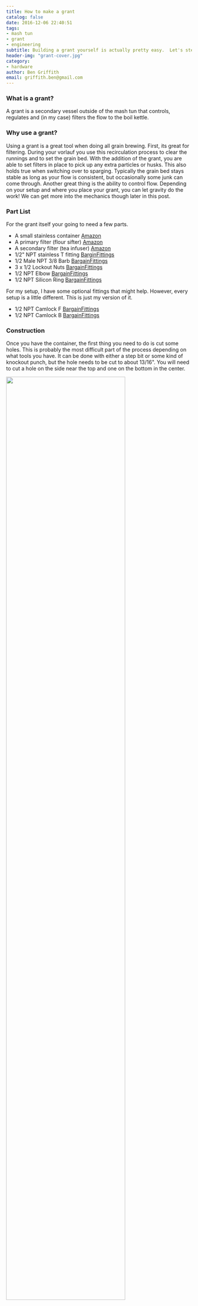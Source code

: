 ```yaml
---
title: How to make a grant
catalog: false
date: 2016-12-06 22:40:51
tags:
- mash tun
- grant
- engineering
subtitle: Building a grant yourself is actually pretty easy.  Let's step through the concept.
header-img: "grant-cover.jpg"
category:
- hardware
author: Ben Griffith
email: griffith.ben@gmail.com
---
```


### What is a grant?

A grant is a secondary vessel outside of the mash tun that controls, regulates and (in my case) filters the flow to the boil kettle.

### Why use a grant?

Using a grant is a great tool when doing all grain brewing.  First, its great for filtering.  During your vorlauf you use this recirculation process to clear the runnings and to set the grain bed.  With the addition of the grant, you are able to set filters in place to pick up any extra particles or husks.  This also holds true when switching over to sparging.  Typically the grain bed stays stable as long as your flow is consistent, but occasionally some junk can come through.  Another great thing is the ability to control flow.  Depending on your setup and where you place your grant, you can let gravity do the work!  We can get more into the mechanics though later in this post.

### Part List

For the grant itself your going to need a few parts.
* A small stainless container [Amazon](https://www.amazon.com/TableCraft-Products-HU2-Utensil-Stainless/dp/B00FNVR6SK/)
* A primary filter (flour sifter) [Amazon](https://www.amazon.com/gp/product/B001TR9AW2/)
* A secondary filter (tea infuser) [Amazon](https://www.amazon.com/Strainer-Bar-Brat-Stainless-Cocktail/dp/B01E08U8GS/)
* 1/2" NPT stainless T fitting [BarginFittings](http://www.bargainfittings.com/index.php?route=product/product&keyword=tee&category_id=0&product_id=65)
* 1/2 Male NPT 3/8 Barb [BargainFittings](http://www.bargainfittings.com/index.php?route=product/product&keyword=barb&category_id=0&product_id=137)
* 3 x 1/2 Lockout Nuts [BargainFittings](http://www.bargainfittings.com/index.php?route=product/product&keyword=nut&category_id=0&product_id=56)
* 1/2 NPT Elbow [BargainFittings](http://www.bargainfittings.com/index.php?route=product/product&keyword=elbow&category_id=0&product_id=120)
* 1/2 NPT Silicon Ring [BargainFittings](http://www.bargainfittings.com/index.php?route=product/product&keyword=silicon&category_id=0&product_id=247)

For my setup, I have some optional fittings that might help.  However, every setup is a little different.  This is just my version of it.

* 1/2 NPT Camlock F [BargainFittings](http://www.bargainfittings.com/index.php?route=product/product&path=51_54&product_id=133)
* 1/2 NPT Camlock B [BargainFittings](http://www.bargainfittings.com/index.php?route=product/product&path=51_54&product_id=140)

### Construction

Once you have the container, the first thing you need to do is cut some holes.  This is probably the most difficult part of the process depending on what tools you have.  It can be done with either a step bit or some kind of knockout punch, but the hole needs to be cut to about 13/16".  You will need to cut a hole on the side near the top and one on the bottom in the center.  

<div class="center-block">
  <img src="{% asset_path grant_hole_1.jpg %}" width="80%%" class="img-rounded" />
  <br/>
  <img src="{% asset_path grant_hole_2.jpg %}" width="80%" class="img-rounded" />
</div>

The next step is to attach the bottom assembly.  In my case I use camlocks, but any standard 1/2" threaded nipple would work.  Use a locknut on the outside and on the inside to tighten.  Be sure to put the silicon ring on the outside of the vessel.

<div class="center-block">
  <img src="{% asset_path grant_bottom_assembly.jpg %}" width="80%%" class="img-rounded" />
  <br/>
  <img src="{% asset_path grant_bottom_assembly_attached.jpg %}" width="80%%" class="img-rounded" />
  <br/>
  <img src="{% asset_path grant_bottom_assembly_attached_inside.jpg %}" width="80%%" class="img-rounded" />
</div>

After the bottom assembly is added, you can put in the filters.  The first filter is the secondary filter.  This filter grabs all of the tiny particles that might come through while vorlaufing.  The next is the primary filter, which grabs most of the grain husks and larger particles that come through initially.

<div class="center-block">
  <img src="{% asset_path grant_filter_secondary.jpg %}" width="80%%" class="img-rounded" />
  <br/>
  <img src="{% asset_path grant_filter_primary.jpg %}" width="80%%" class="img-rounded" />
  <br/>
  <img src="{% asset_path grant_filter_secondary_installed.jpg %}" width="80%%" class="img-rounded" />
  <br/>
  <img src="{% asset_path grant_filter_primary_installed.jpg %}" width="80%%" class="img-rounded" />
</div>

After the bottom assembly is added, we can mount up the top assembly.  This portion will allow wort to run in a linear flow without adjustment.  

<div class="center-block">
  <img src="{% asset_path grant_top_assembly.jpg %}" width="80%%" class="img-rounded" />
  <br/>
  <img src="{% asset_path grant_top_assembly_complete.jpg %}" width="80%%" class="img-rounded" />
</div>

After everything is assembled, you are ready to put your grant to use.

<div class="center-block">
  <img src="{% asset_path grant_complete.jpg %}" width="80%%" class="img-rounded" />
</div>

<br/>
### Putting it to use

Now lets see how we can actually use this.  In this setup, I have my mash tun and grant sitting next to each other.  My grant sits right under the level in which my mash is usually filled.

<div class="center-block">
  <img src="{% asset_path grant_usage.jpg %}" width="80%%" class="img-rounded" />
</div>


1. When starting the vorlauf, I am able to open up the valve fully and leave it.  The hydrostatic pressure produced from within the mash tun will create a smooth and consistent linear flow.  The rate of flow is then determined by the rate in which you add sparge water later on.  Want it to go faster, sparge faster.

2. The hydrostatic pressure will push the wort up through the pipe and into the grant.  Let gravity do all the work!  Now the grant can start to filter our runnings.

3. Once the grant starts to fill, it will prime the pump.  The pump will be used to pump the wort back up to the top of the mash tun.

4. The valve at the top of the mash tun will regulate the level of wort within the grant.  Since the flow from the mash tun into the grant will be much slower than the flow the pump can produce, we need a way to slow that down.  Otherwise, the pump would empty the grant and lose its prime.
